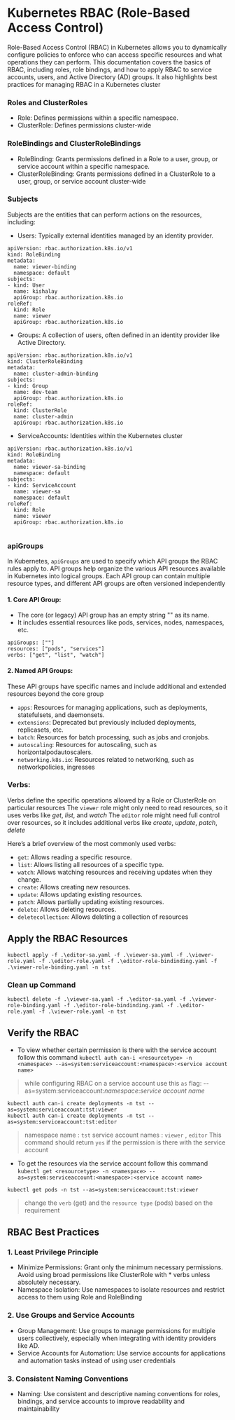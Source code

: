 # Kubernetes RBAC (Role-Based Access Control)
Role-Based Access Control (RBAC) in Kubernetes allows you to dynamically configure policies to enforce who can access specific resources and what operations they can perform. This documentation covers the basics of RBAC, including roles, role bindings, and how to apply RBAC to service accounts, users, and Active Directory (AD) groups. It also highlights best practices for managing RBAC in a Kubernetes cluster

### Roles and ClusterRoles
- Role: Defines permissions within a specific namespace.
- ClusterRole: Defines permissions cluster-wide

### RoleBindings and ClusterRoleBindings
- RoleBinding: Grants permissions defined in a Role to a user, group, or service account within a specific namespace.
- ClusterRoleBinding: Grants permissions defined in a ClusterRole to a user, group, or service account cluster-wide

### Subjects
Subjects are the entities that can perform actions on the resources, including:
- Users: Typically external identities managed by an identity provider.
```
apiVersion: rbac.authorization.k8s.io/v1
kind: RoleBinding
metadata:
  name: viewer-binding
  namespace: default
subjects:
- kind: User
  name: kishalay
  apiGroup: rbac.authorization.k8s.io
roleRef:
  kind: Role
  name: viewer
  apiGroup: rbac.authorization.k8s.io

```
- Groups: A collection of users, often defined in an identity provider like Active Directory.
```
apiVersion: rbac.authorization.k8s.io/v1
kind: ClusterRoleBinding
metadata:
  name: cluster-admin-binding
subjects:
- kind: Group
  name: dev-team
  apiGroup: rbac.authorization.k8s.io
roleRef:
  kind: ClusterRole
  name: cluster-admin
  apiGroup: rbac.authorization.k8s.io

```
- ServiceAccounts: Identities within the Kubernetes cluster
```
apiVersion: rbac.authorization.k8s.io/v1
kind: RoleBinding
metadata:
  name: viewer-sa-binding
  namespace: default
subjects:
- kind: ServiceAccount
  name: viewer-sa
  namespace: default
roleRef:
  kind: Role
  name: viewer
  apiGroup: rbac.authorization.k8s.io
 
```

### apiGroups
In Kubernetes, `apiGroups` are used to specify which API groups the RBAC rules apply to. API groups help organize the various API resources available in Kubernetes into logical groups. Each API group can contain multiple resource types, and different API groups are often versioned independently

#### 1. Core API Group:
- The core (or legacy) API group has an empty string "" as its name.
- It includes essential resources like pods, services, nodes, namespaces, etc.
```
apiGroups: [""]
resources: ["pods", "services"]
verbs: ["get", "list", "watch"]
```

#### 2. Named API Groups:
These API groups have specific names and include additional and extended resources beyond the core group
- `apps`: Resources for managing applications, such as deployments, statefulsets, and daemonsets.
- `extensions`: Deprecated but previously included deployments, replicasets, etc.
- `batch`: Resources for batch processing, such as jobs and cronjobs.
- `autoscaling`: Resources for autoscaling, such as horizontalpodautoscalers.
- `networking.k8s.io`: Resources related to networking, such as networkpolicies, ingresses

### Verbs:
Verbs define the specific operations allowed by a Role or ClusterRole on particular resources
The `viewer` role might only need to read resources, so it uses verbs like _get_, _list_, and _watch_
The `editor` role might need full control over resources, so it includes additional verbs like _create_, _update_, _patch_, _delete_

Here’s a brief overview of the most commonly used verbs:

- `get`: Allows reading a specific resource.
- `list`: Allows listing all resources of a specific type.
- `watch`: Allows watching resources and receiving updates when they change.
- `create`: Allows creating new resources.
- `update`: Allows updating existing resources.
- `patch`: Allows partially updating existing resources.
- `delete`: Allows deleting resources.
- `deletecollection`: Allows deleting a collection of resources

## Apply the RBAC Resources
```
kubectl apply -f .\editor-sa.yaml -f .\viewer-sa.yaml -f .\viewer-role.yaml -f .\editor-role.yaml -f .\editor-role-bindinding.yaml -f .\viewer-role-binding.yaml -n tst
```

### Clean up Command
```
kubectl delete -f .\viewer-sa.yaml -f .\editor-sa.yaml -f .\viewer-role-binding.yaml -f .\editor-role-bindinding.yaml -f .\editor-role.yaml -f .\viewer-role.yaml -n tst
```

## Verify the RBAC
- To view whether certain permission is there with the service account follow this command `kubectl auth can-i <resourcetype> -n <namespace> --as=system:serviceaccount:<namespace>:<service account name>`

> while configuring RBAC on a service account use this `as` flag: --as=system:serviceaccount:_namespace_:_service account name_
```
kubectl auth can-i create deployments -n tst --as=system:serviceaccount:tst:viewer
kubectl auth can-i create deployments -n tst --as=system:serviceaccount:tst:editor
```
> namespace name : `tst`
> service account names : `viewer` , `editor`
> This command should return `yes` if the permission is there with the service account

- To get the resources via the service account follow this command
`kubectl get <resourcetype> -n <namespace> --as=system:serviceaccount:<namespace>:<service account name>`
```
kubectl get pods -n tst --as=system:serviceaccount:tst:viewer
```
> change the `verb` (get) and the `resource type` (pods) based on the requirement

## RBAC Best Practices

### 1. Least Privilege Principle
- Minimize Permissions: Grant only the minimum necessary permissions. Avoid using broad permissions like ClusterRole with * verbs unless absolutely necessary.
- Namespace Isolation: Use namespaces to isolate resources and restrict access to them using Role and RoleBinding

### 2. Use Groups and Service Accounts
- Group Management: Use groups to manage permissions for multiple users collectively, especially when integrating with identity providers like AD.
- Service Accounts for Automation: Use service accounts for applications and automation tasks instead of using user credentials

### 3. Consistent Naming Conventions
- Naming: Use consistent and descriptive naming conventions for roles, bindings, and service accounts to improve readability and maintainability